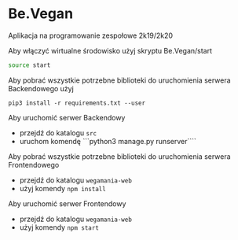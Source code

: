 # Be.Vegan
Aplikacja na programowanie zespołowe 2k19/2k20

Aby włączyć wirtualne środowisko użyj skryptu Be.Vegan/start
```bash	
source start
````
Aby pobrać wszystkie potrzebne biblioteki do uruchomienia serwera Backendowego użyj 
```
pip3 install -r requirements.txt --user
````
Aby uruchomić serwer Backendowy 
- przejdź do katalogu ```src```
- uruchom komendę ```python3 manage.py runserver````

Aby pobrać wszystkie potrzebne biblioteki do uruchomienia serwera Frontendowego 
- przejdź do katalogu ```wegamania-web```
- użyj komendy ```npm install```

Aby uruchomić serwer Frontendowy 
- przejdź do katalogu ```wegamania-web```
- użyj komendy ```npm start```

